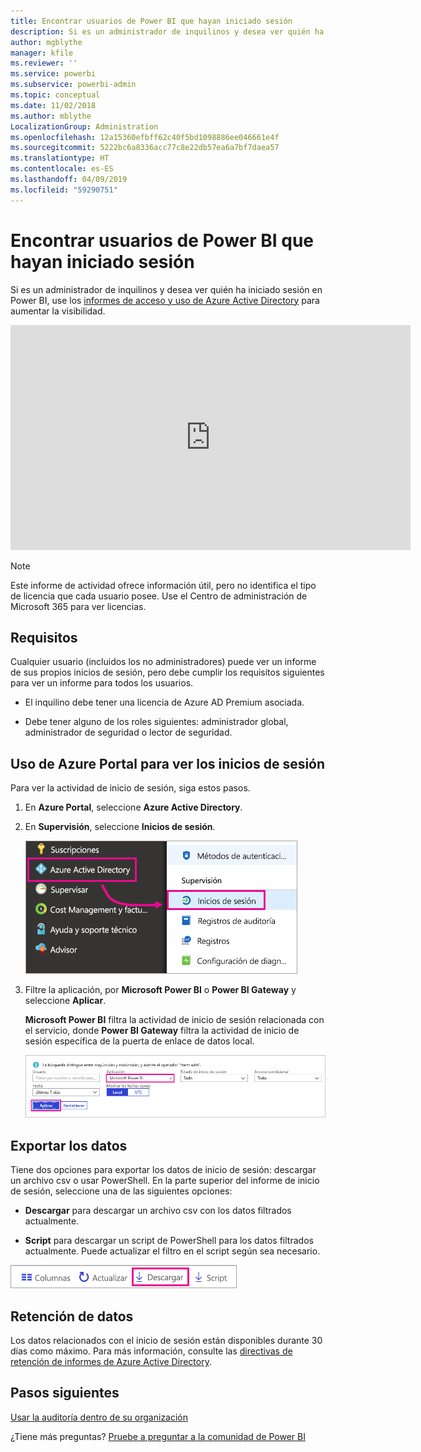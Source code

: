 ```yaml
---
title: Encontrar usuarios de Power BI que hayan iniciado sesión
description: Si es un administrador de inquilinos y desea ver quién ha iniciado sesión en Power BI, puede usar los informes de acceso y uso de Azure Active Directory para aumentar la visibilidad.
author: mgblythe
manager: kfile
ms.reviewer: ''
ms.service: powerbi
ms.subservice: powerbi-admin
ms.topic: conceptual
ms.date: 11/02/2018
ms.author: mblythe
LocalizationGroup: Administration
ms.openlocfilehash: 12a15360efbff62c40f5bd1098886ee046661e4f
ms.sourcegitcommit: 5222bc6a8336acc77c8e22db57ea6a7bf7daea57
ms.translationtype: HT
ms.contentlocale: es-ES
ms.lasthandoff: 04/09/2019
ms.locfileid: "59290751"
---
```

# <a name="find-power-bi-users-that-have-signed-in"></a>Encontrar usuarios de Power BI que hayan iniciado sesión

Si es un administrador de inquilinos y desea ver quién ha iniciado sesión en Power BI, use los [informes de acceso y uso de Azure Active Directory](/azure/active-directory/reports-monitoring/concept-sign-ins) para aumentar la visibilidad.

<iframe width="640" height="360" src="https://www.youtube.com/embed/1AVgh9w9VM8?showinfo=0" frameborder="0" allowfullscreen></iframe>

> [!NOTE]
> Este informe de actividad ofrece información útil, pero no identifica el tipo de licencia que cada usuario posee. Use el Centro de administración de Microsoft 365 para ver licencias.

## <a name="requirements"></a>Requisitos

Cualquier usuario (incluidos los no administradores) puede ver un informe de sus propios inicios de sesión, pero debe cumplir los requisitos siguientes para ver un informe para todos los usuarios.

* El inquilino debe tener una licencia de Azure AD Premium asociada.

* Debe tener alguno de los roles siguientes: administrador global, administrador de seguridad o lector de seguridad.

## <a name="use-the-azure-portal-to-view-sign-ins"></a>Uso de Azure Portal para ver los inicios de sesión

Para ver la actividad de inicio de sesión, siga estos pasos.

1. En **Azure Portal**, seleccione **Azure Active Directory**.

1. En **Supervisión**, seleccione **Inicios de sesión**.
   
    ![Inicios de sesión de Azure AD](media/service-admin-access-usage/azure-portal-sign-ins.png)

1. Filtre la aplicación, por **Microsoft Power BI** o **Power BI Gateway** y seleccione **Aplicar**.

    **Microsoft Power BI** filtra la actividad de inicio de sesión relacionada con el servicio, donde **Power BI Gateway** filtra la actividad de inicio de sesión específica de la puerta de enlace de datos local.
   
    ![Filtrar inicios de sesión](media/service-admin-access-usage/sign-in-filter.png)

## <a name="export-the-data"></a>Exportar los datos

Tiene dos opciones para exportar los datos de inicio de sesión: descargar un archivo csv o usar PowerShell. En la parte superior del informe de inicio de sesión, seleccione una de las siguientes opciones:

* **Descargar** para descargar un archivo csv con los datos filtrados actualmente.

* **Script** para descargar un script de PowerShell para los datos filtrados actualmente. Puede actualizar el filtro en el script según sea necesario.

![Descargar archivo csv o script](media/service-admin-access-usage/download-sign-in-data-csv.png)

## <a name="data-retention"></a>Retención de datos

Los datos relacionados con el inicio de sesión están disponibles durante 30 días como máximo. Para más información, consulte las [directivas de retención de informes de Azure Active Directory](/azure/active-directory/reports-monitoring/reference-reports-data-retention).

## <a name="next-steps"></a>Pasos siguientes

[Usar la auditoría dentro de su organización](service-admin-auditing.md)

¿Tiene más preguntas? [Pruebe a preguntar a la comunidad de Power BI](https://community.powerbi.com/)

